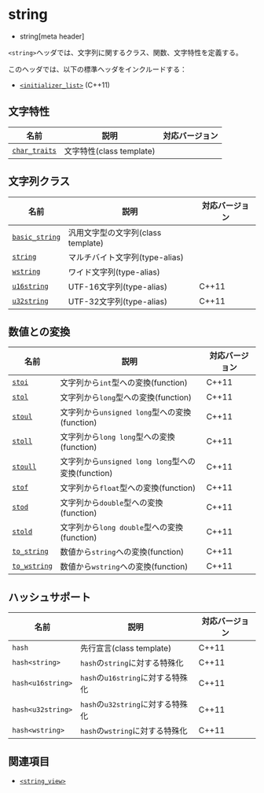 # string
* string[meta header]

`<string>`ヘッダでは、文字列に関するクラス、関数、文字特性を定義する。

このヘッダでは、以下の標準ヘッダをインクルードする：

- [`<initializer_list>`](initializer_list.md) (C++11)


## 文字特性

| 名前 | 説明 | 対応バージョン |
|------------------------------------------|--------------------------|-------|
| [`char_traits`](string/char_traits.md) | 文字特性(class template) | |


## 文字列クラス

| 名前 | 説明 | 対応バージョン |
|--------------------------------------------|------------------------------------|-------|
| [`basic_string`](string/basic_string.md) | 汎用文字型の文字列(class template) | |
| [`string`](string/basic_string.md)       | マルチバイト文字列(type-alias) | |
| [`wstring`](string/basic_string.md)      | ワイド文字列(type-alias) | |
| [`u16string`](string/basic_string.md)    | UTF-16文字列(type-alias) | C++11 |
| [`u32string`](string/basic_string.md)    | UTF-32文字列(type-alias) | C++11 |


## 数値との変換

| 名前 | 説明 | 対応バージョン |
|----------------------------------------|----------------------------------------------------|-------|
| [`stoi`](string/stoi.md)             | 文字列から`int`型への変換(function)                | C++11 |
| [`stol`](string/stol.md)             | 文字列から`long`型への変換(function)               | C++11 |
| [`stoul`](string/stoul.md)           | 文字列から`unsigned long`型への変換(function)      | C++11 |
| [`stoll`](string/stoll.md)           | 文字列から`long long`型への変換(function)          | C++11 |
| [`stoull`](string/stoull.md)         | 文字列から`unsigned long long`型への変換(function) | C++11 |
| [`stof`](string/stof.md)             | 文字列から`float`型への変換(function)              | C++11 |
| [`stod`](string/stod.md)             | 文字列から`double`型への変換(function)             | C++11 |
| [`stold`](string/stold.md)           | 文字列から`long double`型への変換(function)        | C++11 |
| [`to_string`](string/to_string.md)   | 数値から`string`への変換(function)                 | C++11 |
| [`to_wstring`](string/to_wstring.md) | 数値から`wstring`への変換(function)                | C++11 |


## ハッシュサポート

| 名前 | 説明 | 対応バージョン |
|-------------------|-----------------------------------|-------|
| `hash`            | 先行宣言(class template)          | C++11 |
| `hash<string>`    | `hash`の`string`に対する特殊化    | C++11 |
| `hash<u16string>` | `hash`の`u16string`に対する特殊化 | C++11 |
| `hash<u32string>` | `hash`の`u32string`に対する特殊化 | C++11 |
| `hash<wstring>`   | `hash`の`wstring`に対する特殊化   | C++11 |


## 関連項目
- [`<string_view>`](string_view.md)
